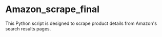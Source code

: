 # Amazon_scrape_final
This Python script is designed to scrape product details from Amazon's search results pages. 
